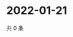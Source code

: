 # 2022-01-21

共 0 条

<!-- BEGIN WEIBO -->
<!-- 最后更新时间 Fri Jan 21 2022 19:09:45 GMT+0800 (China Standard Time) -->

<!-- END WEIBO -->
